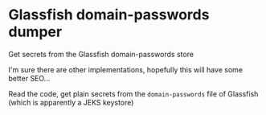 # Glassfish domain-passwords dumper

Get secrets from the Glassfish domain-passwords store

I'm sure there are other implementations, hopefully this will have some better SEO...

Read the code, get plain secrets from the `domain-passwords` file of Glassfish (which is apparently a JEKS keystore)

